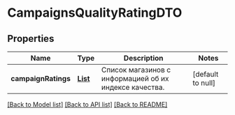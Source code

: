 # CampaignsQualityRatingDTO
## Properties

| Name | Type | Description | Notes |
|------------ | ------------- | ------------- | -------------|
| **campaignRatings** | [**List**](CampaignQualityRatingDTO.md) | Список магазинов c информацией об их индексе качества. | [default to null] |

[[Back to Model list]](../README.md#documentation-for-models) [[Back to API list]](../README.md#documentation-for-api-endpoints) [[Back to README]](../README.md)

